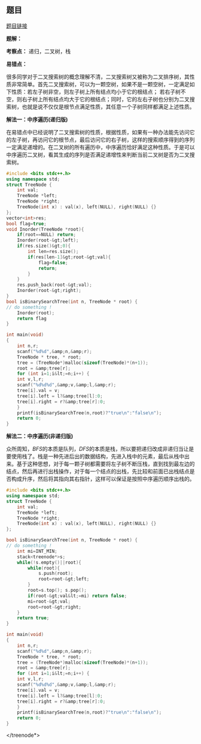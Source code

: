 ## 题目
[题目链接](https://www.nowcoder.com/practice/e12c53c925754a07b5f5a2a4dd8fa829?tpId=182&tqId=340297&sourceUrl=/exam/oj&channenl=wgithub&fromPut=wgithub)

**题解：**

**考察点：** 递归，二叉树，栈

**易错点：**

很多同学对于二叉搜索树的概念理解不清，二叉搜索树又被称为二叉排序树，其性质非常简单。首先二叉搜索树，可以为一颗空树，如果不是一颗空树，一定满足如下性质：若左子树非空，则左子树上所有结点均小于它的根结点； 若右子树不空，则右子树上所有结点均大于它的根结点；同时，它的左右子树也分别为二叉搜索树，也就是说不仅仅是根节点满足性质，其任意一个子树同样都满足上述性质。

**解法一：中序遍历(递归版)**

在易错点中已经说明了二叉搜索树的性质，根据性质，如果有一种办法能先访问它的左子树，再访问它的根节点，最后访问它的右子树，这样的搜索顺序得到的序列一定满足递增的。在二叉树的所有遍历中，中序遍历恰好满足这种性质。于是可以中序遍历二叉树，看其生成的序列是否满足递增性来判断当前二叉树是否为二叉搜索树。

```cpp
#include <bits stdc++.h>
using namespace std;
struct TreeNode {
    int val;
    TreeNode *left;
    TreeNode *right;
    TreeNode(int x) : val(x), left(NULL), right(NULL) {}
};
vector<int>res;
bool flag=true;
void Inorder(TreeNode *root){
    if(root==NULL) return;
    Inorder(root-&gt;left);
    if(res.size()&gt;0){
        int len=res.size();
        if(res[len-1]&gt;root-&gt;val){
            flag=false;
            return;
        }
    }
    res.push_back(root-&gt;val);
    Inorder(root-&gt;right);
}
bool isBinarySearchTree(int n, TreeNode * root) {
// do something !
    Inorder(root);
    return flag
}

int main(void) 
{
    int n,r;
    scanf("%d%d",&amp;n,&amp;r);
    TreeNode * tree, * root;
    tree = (TreeNode*)malloc(sizeof(TreeNode)*(n+1));
    root = &amp;tree[r];
    for (int i=1;i&lt;=n;i++) {
    int v,l,r;
    scanf("%d%d%d",&amp;v,&amp;l,&amp;r);
    tree[i].val = v;
    tree[i].left = l?&amp;tree[l]:0;
    tree[i].right = r?&amp;tree[r]:0;
    }
    printf(isBinarySearchTree(n,root)?"true\n":"false\n");
    return 0;
}
```

**解法二：中序遍历(非递归版)**

众所周知，$BFS$的本质是队列，$DFS$的本质是栈，所以要把递归改成非递归当让是要使用栈了。栈是一种先进后出的数据结构，先进入栈中的元素，最后从栈中出来。基于这种思想，对于每一颗子树都需要将左子树不断压栈，直到找到最左边的结点，然后再进行出栈操作，对于每一个结点的出栈，先比较和前面已出栈结点是否构成升序，然后将其指向其右指针，这样可以保证是按照中序遍历顺序出栈的。

```cpp
#include <bits stdc++.h>
using namespace std;
struct TreeNode {
    int val;
    TreeNode *left;
    TreeNode *right;
    TreeNode(int x) : val(x), left(NULL), right(NULL) {}
};

bool isBinarySearchTree(int n, TreeNode * root) {
// do something !
    int mi=INT_MIN;
    stack<treenode*>s;
    while(!s.empty()||root){
        while(root){
            s.push(root);
            root=root-&gt;left;
        }
        root=s.top(); s.pop();
        if(root-&gt;val&lt;=mi) return false;
        mi=root-&gt;val;
        root=root-&gt;right;
    }
    return true;
}

int main(void) 
{
    int n,r;
    scanf("%d%d",&amp;n,&amp;r);
    TreeNode * tree, * root;
    tree = (TreeNode*)malloc(sizeof(TreeNode)*(n+1));
    root = &amp;tree[r];
    for (int i=1;i&lt;=n;i++) {
    int v,l,r;
    scanf("%d%d%d",&amp;v,&amp;l,&amp;r);
    tree[i].val = v;
    tree[i].left = l?&amp;tree[l]:0;
    tree[i].right = r?&amp;tree[r]:0;
    }
    printf(isBinarySearchTree(n,root)?"true\n":"false\n");
    return 0;
}
```

</treenode*></bits></int></bits>